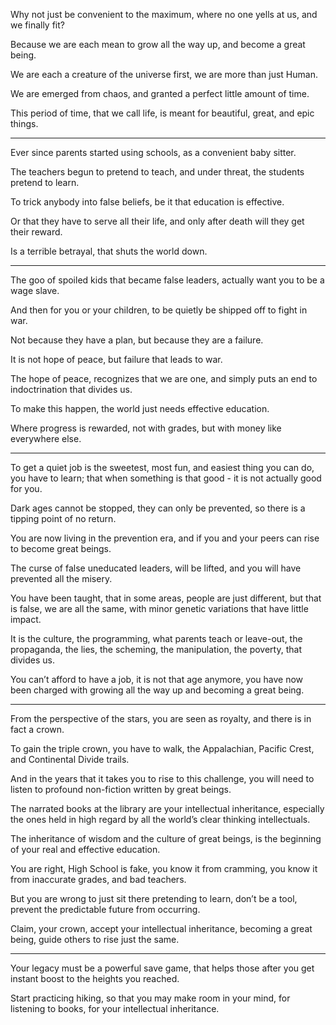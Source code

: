 Why not just be convenient to the maximum,
where no one yells at us, and we finally fit?

Because we are each mean to grow all the way up,
and become a great being.

We are each a creature of the universe first,
we are more than just Human.

We are emerged from chaos,
and granted a perfect little amount of time.

This period of time, that we call life,
is meant for beautiful, great, and epic things.

---

Ever since parents started using schools,
as a convenient baby sitter.

The teachers begun to pretend to teach,
and under threat, the students pretend to learn.

To trick anybody into false beliefs,
be it that education is effective.

Or that they have to serve all their life,
and only after death will they get their reward.

Is a terrible betrayal,
that shuts the world down.

---

The goo of spoiled kids that became false leaders,
actually want you to be a wage slave.

And then for you or your children,
to be quietly be shipped off to fight in war.

Not because they have a plan,
but because they are a failure.

It is not hope of peace,
but failure that leads to war.

The hope of peace, recognizes that we are one,
and simply puts an end to indoctrination that divides us.

To make this happen,
the world just needs effective education.

Where progress is rewarded, not with grades,
but with money like everywhere else.

---

To get a quiet job is the sweetest, most fun, and easiest thing you can do,
you have to learn; that when something is that good - it is not actually good for you.

Dark ages cannot be stopped, they can only be prevented,
so there is a tipping point of no return.

You are now living in the prevention era,
and if you and your peers can rise to become great beings.

The curse of false uneducated leaders,
will be lifted, and you will have prevented all the misery.

You have been taught, that in some areas, people are just different,
but that is false, we are all the same, with minor genetic variations that have little impact.

It is the culture, the programming, what parents teach or leave-out,
the propaganda, the lies, the scheming, the manipulation, the poverty, that divides us.

You can’t afford to have a job, it is not that age anymore,
you have now been charged with growing all the way up and becoming a great being.

---

From the perspective of the stars, you are seen as royalty,
and there is in fact a crown.

To gain the triple crown, you have to walk,
the Appalachian, Pacific Crest, and Continental Divide trails.

And in the years that it takes you to rise to this challenge,
you will need to listen to profound non-fiction written by great beings.

The narrated books at the library are your intellectual inheritance,
especially the ones held in high regard by all the world’s clear thinking intellectuals.

The inheritance of wisdom and the culture of great beings,
is the beginning of your real and effective education.

You are right, High School is fake, you know it from cramming,
you know it from inaccurate grades, and bad teachers.

But you are wrong to just sit there pretending to learn,
don’t be a tool, prevent the predictable future from occurring.

Claim, your crown, accept your intellectual inheritance,
becoming a great being, guide others to rise just the same.

---

Your legacy must be a powerful save game,
that helps those after you get instant boost to the heights you reached.

Start practicing hiking, so that you may make room in your mind,
for listening to books, for your intellectual inheritance.

